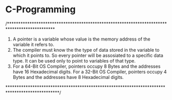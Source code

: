 # C-Programming

/*********************************************************************************************
1. 	A pointer is a variable whose value is the memory address of the variable it refers to.
2. 	The compiler must know the the type of data stored in the variable to which it points to.
	So every pointer will be assosiated to a specific data type. It can be used only to point 
	to variables of that type.
3.	For a 64-Bit OS Compiler, pointers occupy 8 Bytes and the addresses have 16 Hexadecimal digits.
	For a 32-Bit OS Compiler, pointers occupy 4 Bytes and the addresses have 8 Hexadecimal digits.

***********************************************************************************************/
